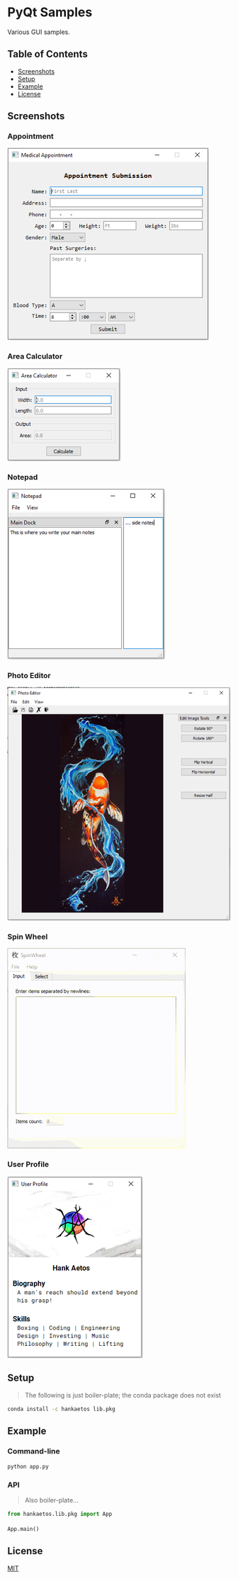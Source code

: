 # PyQt Samples
Various GUI samples.

## Table of Contents
- [Screenshots](#screenshots)
- [Setup](#setup)
- [Example](#example)
- [License](#license)

## Screenshots
### Appointment
![Appointment](screenshots/appointment.PNG)
### Area Calculator
![Area Calculator](screenshots/area_calculator.PNG)
### Notepad
![Notepad](screenshots/notepad.PNG)
### Photo Editor
![Photo Editor](screenshots/photo_editor.PNG)
### Spin Wheel
![Spin Wheel](screenshots/spinwheel.gif)
### User Profile
![User Profile](screenshots/user_profile.PNG)

## Setup
> The following is just boiler-plate; the conda package does not exist
```bash
conda install -c hankaetos lib.pkg
```

## Example
### Command-line
```bash
python app.py
```
### API
> Also boiler-plate...
```python
from hankaetos.lib.pkg import App

App.main()
```

## License
[MIT](LICENSE)
